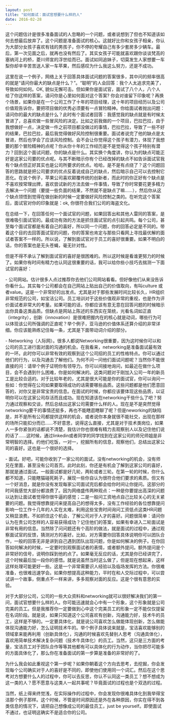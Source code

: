 ```yaml
---
layout: post
title: "如何面试：面试官想要什么样的人"
date: 2016-02-28
---
```



这个问题估计是很多准备面试的人忽略的一个问题，或者说想到了但也不知道该如何去想最后放弃了。这个问题是准备面试的核心。这就好比你和女孩子相亲，你认为大部分女孩子喜欢有钱的男孩子，你不停的夸耀自己有多少套房多少辆车。最后，第一次见面之后，就再也没有然后了。其实女孩子可能就喜欢跟你谈谈梵高的塞纳河上的桥，菱川师宣的浮世绘而已。面试如同追妹子，切莫发生人家想要一车梨你却辛辛苦苦送人家一车苹果，然后感叹为什么我这么努力，还是不成功。
<P> 这里在说一个例子，网络上关于回答具体面试问题的答案很多，其中问的频率很高的就是“请问你最大的缺点是什么？”。“聪明”的人会回答：我个人太追求完美了，导致如何如何。OK, 貌似无懈可击。但如果你是面试官，面试了八个人，八个人给了你这样的答案，请问你是心里如何面对这个答案? 你会对谁留下印象呢？再换个场景，如果你是在一个公司工作了十年的项目经理，这十年的项目经历以及公司价值观告诉你，要把项目做的优秀必须要有一点冒险精神。你给面试者抛出问题：请问你的最大的缺点是什么？此时有个面试者回答：我感觉我的缺点就是有时候太冒进了，总喜欢做一些冒风险的决定。比如之前我做的一个项目，巴拉巴拉，由于我想做好一点，决定做一件之前项目都没做过的事情，巴拉巴拉，导致了一些不好的结果，巴拉巴拉，最后我觉得做好风险控制很重要。面试者说完了他的缺点是太冒进，然后也学会了应该风险控制。会不会让你觉得这个孩子有潜力，体现了我想要的那个冒险精神的点呢？你从你十年的工作经历是不是觉得这个孩子特别有潜力？回到这个面试问题，你的缺点是什么。其实换个角度讲，你认为的缺点可能正好是这家公司要的优点呢。与其不断暗示你有个已经改掉的缺点不如告诉面试官我有个缺点但正好其实也是公司所要求的优点。哈哈，是不是有点绕了？这个问题回答的思路就是把公司要求的优点反着说成自己的缺点，然后暗示自己可以去控制它恶化。在说个例子，苹果公司喜欢颠覆传统的创新者，而此时的你正好有个缺点是不喜欢按常理出牌，喜欢尝试新的方法去做一件事情，导致了你时常要花更多精力去解决一个问题（要提一些负面的结果，不然就不是缺点了嘛……），然后你从这个缺点领悟到觉得在做创新的时候一定要做好风险控制之类的。在听完这个答案后，面试官对你的印象就是：ok, 你很符合我们公司的海盗文化。</P>
<P> 在总结一下，在回答任何一个面试官的问题，如果回答出和其他人雷同的答案，是很难吸引面试官的。最成功有效的方法是抓住面试官的点引起共鸣。每个公司，甚至每个面试官都是有着自己的喜好，所以同一个问题，你的回答必定是不同的。带着这个目的去回答面试官的问题，你的答案也肯定与那些只看网上寻找最优解的面试者答案不一样的。所以说，了解到面试官对于员工的喜好很重要。如果不明白的话，你的答案也是无头苍蝇，毫无针对性。</P>
<p>但是不得不承认了解到面试官的喜好是很困难的。所以这时候是看谁更努力的时候了。如果你有时间有精力也认同这很重要的话，我可以给你些小技巧去揣测一下面试官的喜好：<p/>
<p> - 公司网站。估计很多人点过推荐你去他们公司网站看看。但好像他们从来没告诉你看什么。其实每个公司都会在自己网站上贴出自己的价值取向，有叫culture 或者value。这是一个非常好的出发点。尤其是对于那些发展时间比较长久，HR组织非常规范的公司，如宝洁公司。员工培训对于这些价值观非常的重视，也是作为评价面试者非常大的考量。如果可能的话，你都应该有意无意在回答问题的时候暗示出你具备这类品质。但缺点是网站上陈述的东西实在笼统，光看名词如正直（integrity），创新（innovation）是很难把握内在的核心就是动词，哪些行为可以体现该公司所强调的正直呢？举个例子，亚马逊的价值体系还算介绍的非常详细。你应该能熟练记住每一条，尤其是下面带动词介绍的部分。</p>
<p> - Networking（人际网）。很多人都说Networking很重要，因为这时候你可以和公司的员工进行面对面的沟通的机会。在我看来，networking是准备面试最有效的一环。此时你可以非常有效的观察到这个公司招的员工的性格特点。你可以通过他们的行为，以及沟通去了解他们。为何不问一问他们面试问题呢？当然你不能很直接的问：请举个例子证明你有领导力。你可以间接地询问，如最近在做什么项目，会不会遇到什么困难，你是如何解决的。这类问题对于刚加入公司一年的新员工是比较合适的。对于比较年老的，尤其是很大可能是你的面试官，你可以询问一些如：你觉得在公司如果要取得成功的话需要哪些品质。这些问题都是他们愿意回答的，对你又是非常宝贵的信息。在面试的时候，你都应该要体现这些品质，以证明你可以在这家公司存活而且成功。现在知道该在networking干些什么了吧？努力通过观察和交谈，然后总结出这家公司需要什么样的人。现在是不是突然觉得networking要干的事情还挺多，再也不能瞎逛瞎聊了呢？但是neworking的缺陷是，并不是所有公司都提供这样的机会，或者说你本身就很不能社交，出现在那样的场所只能扣分而已……不好意思，说得这么直接，尤其是对于技术类岗位，如果人一多你紧张的话都说不清楚，我估计你也很难有精力去观察别人以及记住他们说的话了……这时候，通过linkedin或者同学的同学找到在这家公司的师兄师姐是非常明智的选择。约他们吃饭，一对一，挖掘所有的信息，观察他们，总结出这家公司的喜好。这也是一个很好的选择。</p>
<p> - 面试。好吧，可能你收到了一家公司的面试，没有networking的机会，没有师兄在里面，甚至没有公司首页。此时此刻，你还是有机会了解到这家公司的喜好，那就是通过面试。一般面试都是好几轮，两轮或者三轮。在第一轮的时候，你什么都不知道，只能瞎猫碰死耗子，展现一些你自认为很符合他们要求的素质。但又有一个好消息，就是你没有发现每家公司面试完后都会给你时间让你提问。这部分的时间我感觉大部分都浪费了。因为网络盛传两种观点：一种是你要提出高深的问题以达到让面试者觉得你很牛逼的感觉；二是一般问工资地点自己比较关心的无关紧要的问题。我觉得想靠提问来提高自己的想得太多，没有工作经验的各位想靠提问影响一位工作十几年的人实在太难，利用这些宝贵时间询问工资低点这类HR问题又稍显浪费。不如抓住这个机会，了解公司对于人才的喜好。问题很简单：请问你认为在贵公司怎样的人容易获得成功？记住他们的答案，如果有幸进入二轮面试是非常有用的信息。当然除了问问题还有个高阶的做法，就是面试的过程中，通过观察面试官的反馈，猜测对方的喜好。比如，对方需要你回答具体说明你可以团队合作，一般的回答无非是讲到自己遇到团队出现问题，你是如何解决的例子。在你回答如何解决的时候，一定要时刻观察面试者的表情，或者额外提问。额外提问是个非常好的信号，说明你踩到他的点了。如果毫无反应的话，尤其是你已经讲完了，这个时候最后加一段你的感悟。就是说虽然当时这么做了，但是现在想起来，这样这样处理可能更好一些。这是一个非常需要识人经验以及临场发挥的方法。你很难准备，也很难迅速学会。如果你想提高这种能力，平时在和人交际过程中，可以尝试讲一个故事，侧重点不一样来讲，多多观察对面的反应。这是个很有意思的实验。</p>

<p> 对于大部分公司，公司的一些大众资料和networking就可以很好解决我们的第一问，面试官想要什么样的人。你可能迅速就会心中有一个形象，这个形象就是公司完美的员工。但是我推荐你一定要做到心中这个完美员工的形象一定不能仅仅提留在名词阶段。就是说，如果只知道这个公司喜欢有创新，沟通能力好，技术牛的员工，这样是不够的。一定要具体化，就是说公司喜欢怎么做能体现创新，怎么做能体现沟通能力好，怎么证明技术牛的。举个例子具体说来就是，宝洁喜欢能够别的领域拿来能再利用（创新具体化），沟通的时候喜欢先替别人思考（沟通具体化），喜欢用简单技术解决复杂问题（技术牛具体化）的员工。当然，这只是三方面的考量，宝洁员工对于团队合作等等其他都有可以具体化的行为动作，当你把尽可能多的方面具体化了，那么你在准备面试的第一步算是准备的非常好的了。</p>
<p>为什么我会如此重视这个第一步呢？如果你朝着这个方向去思考，去挖掘，你会发现每个公司确实对于人的喜好是不同的，即使他们使用同一个词汇。然后在这个思考对方想要什么人的过程中，你可以去反思，你认不认同这一类员工？想不想成为这一类的人？愿不愿意与这类人一起共事呢？毕竟面试的过程也是个双选的过程。</p>
<p>当然，纸上得来终觉浅，在实际操作的过程中，你会发现你很难具体化到我举得宝洁那个例子那样。这个时候，不管是时间原因还是外在各种原因，你实在得不到各类信息的情况下，请把自己想像成公司的最佳员工，just be yourself。即使面试不通过，也证明这确实不是适合你的公司。</p>
